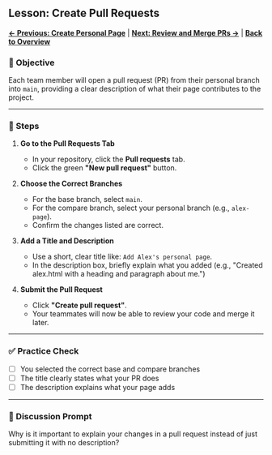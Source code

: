 ## Lesson: Create Pull Requests

**[← Previous: Create Personal Page](github-collaboration-lv8.md)** | **[Next: Review and Merge PRs →](github-collaboration-lv10.md)** | **[Back to Overview](README.md)**

### 🎯 Objective

Each team member will open a pull request (PR) from their personal branch into `main`, providing a clear description of what their page contributes to the project.

---

### 👣 Steps

1. **Go to the Pull Requests Tab**

   * In your repository, click the **Pull requests** tab.
   * Click the green **"New pull request"** button.

2. **Choose the Correct Branches**

   * For the base branch, select `main`.
   * For the compare branch, select your personal branch (e.g., `alex-page`).
   * Confirm the changes listed are correct.

3. **Add a Title and Description**

   * Use a short, clear title like: `Add Alex's personal page`.
   * In the description box, briefly explain what you added (e.g., "Created alex.html with a heading and paragraph about me.")

4. **Submit the Pull Request**

   * Click **"Create pull request"**.
   * Your teammates will now be able to review your code and merge it later.

---

### ✅ Practice Check

* [ ] You selected the correct base and compare branches
* [ ] The title clearly states what your PR does
* [ ] The description explains what your page adds

---

### 💬 Discussion Prompt

Why is it important to explain your changes in a pull request instead of just submitting it with no description?
